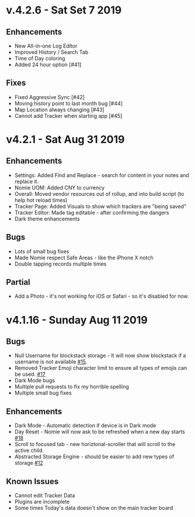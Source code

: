 # v.4.2.6 - Sat Set 7 2019

## Enhancements

-   New All-in-one Log Editor
-   Improved History / Search Tab
-   Time of Day coloring
-   Added 24 hour option [#41]

## Fixes

-   Fixed Aggressive Sync [#42]
-   Moving history point to last month bug [#44]
-   Map Location always changing [#43]
-   Cannot add Tracker when starting app [#45]

# v4.2.1 - Sat Aug 31 2019

## Enhancements

-   Settings: Added Find and Replace - search for content in your notes and replace it.
-   Nomie UOM: Added CNY to currency
-   Overall: Moved vendor resources out of rollup, and into build script (to help hot reload times)
-   Tracker Page: Added Visuals to show which trackers are "being saved"
-   Tracker Editor: Made tag editable - after confirming the dangers
-   Dark theme enhancements

## Bugs

-   Lots of small bug fixes
-   Made Nomie respect Safe Areas - like the iPhone X notch
-   Double tapping records multiple times

## Partial

-   Add a Photo - it's not working for iOS or Safari - so it's disabled for now.

# v4.1.16 - Sunday Aug 11 2019

## Bugs

-   Null Username for blockstack storage - It will now show blockstack if a username is not available [#15](https://github.com/open-nomie/nomie/issues/15).
-   Removed Tracker Emoji character limit to ensure all types of emojis can be used. [#17](https://github.com/open-nomie/nomie/issues/17)
-   Dark Mode bugs
-   Multiple pull requests to fix my horrible spelling
-   Multiple small bug fixes

## Enhancements

-   Dark Mode - Automatic detection if device is in Dark mode
-   Day Reset - Nomie will now ask to be refreshed when a new day starts [#18](https://github.com/open-nomie/nomie/issues/18)
-   Scroll to focused tab - new horiztonal-scroller that will scroll to the active child.
-   Abstracted Storage Engine - should be easier to add new types of storage [#12](https://github.com/open-nomie/nomie/issues/12)

## Known Issues

-   Cannot edit Tracker Data
-   Plugins are incomplete
-   Some times Today's data doesn't show on the main tracker board
